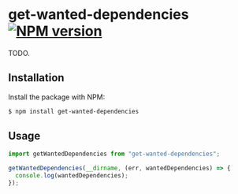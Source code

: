# get-wanted-dependencies [![NPM version](http://img.shields.io/npm/v/get-wanted-dependencies.svg?style=flat-square)](https://www.npmjs.org/package/get-wanted-dependencies)

TODO.

## Installation

Install the package with NPM:

```bash
$ npm install get-wanted-dependencies
```

## Usage

```javascript
import getWantedDependencies from "get-wanted-dependencies";

getWantedDependencies(__dirname, (err, wantedDependencies) => {
  console.log(wantedDependencies);
});
```
